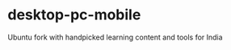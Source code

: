 desktop-pc-mobile
=================

Ubuntu fork with handpicked learning content and tools for India
